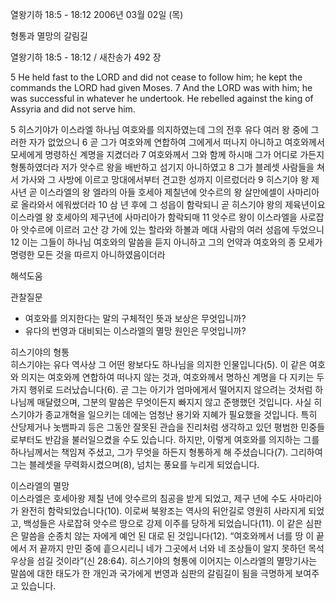 열왕기하 18:5 - 18:12 
2006년 03월 02일 (목)

형통과 멸망의 갈림길



열왕기하 18:5 - 18:12 / 새찬송가 492 장


5  He held fast to the LORD and did not cease to follow him; he kept the commands the LORD had given Moses. 7 And the LORD was with him; he was successful in whatever he undertook. He rebelled against the king of Assyria and did not serve him.

5 히스기야가 이스라엘 하나님 여호와를 의지하였는데 그의 전후 유다 여러 왕 중에 그러한 자가 없었으니 6 곧 그가 여호와께 연합하여 그에게서 떠나지 아니하고 여호와께서 모세에게 명령하신 계명을 지켰더라 7 여호와께서 그와 함께 하시매 그가 어디로 가든지 형통하였더라 저가 앗수르 왕을 배반하고 섬기지 아니하였고 8 그가 블레셋 사람들을 쳐서 가사와 그 사방에 이르고 망대에서부터 견고한 성까지 이르렀더라 9 히스기야 왕 제사년 곧 이스라엘의 왕 엘라의 아들 호세아 제칠년에 앗수르의 왕 살만에셀이 사마리아로 올라와서 에워쌌더라 10 삼 년 후에 그 성읍이 함락되니 곧 히스기야 왕의 제육년이요 이스라엘 왕 호세아의 제구년에 사마리아가 함락되매 11 앗수르 왕이 이스라엘을 사로잡아 앗수르에 이르러 고산 강 가에 있는 할라와 하볼과 메대 사람의 여러 성읍에 두었으니 12 이는 그들이 하나님 여호와의 말씀을 듣지 아니하고 그의 언약과 여호와의 종 모세가 명령한 모든 것을 따르지 아니하였음이더라

해석도움





관찰질문
- 여호와를 의지한다는 말의 구체적인 뜻과 보상은 무엇입니까?
- 유다의 번영과 대비되는 이스라엘의 멸망 원인은 무엇입니까? 



히스기야의 형통  
히스기야는 유다 역사상 그 어떤 왕보다도 하나님을 의지한 인물입니다(5). 이 같은 여호와 의지는 여호와께 연합하여 떠나지 않는 것과, 여호와께서 명하신 계명을 다 지키는 두 가지 행위로 드러났습니다(6). 곧 그는 아기가 엄마에게서 떨어지지 않으려는 것처럼 하나님께 매달렸으며, 그분의 말씀은 무엇이든지 빠지지 않고 준행했던 것입니다. 사실 히스기야가 종교개혁을 일으키는 데에는 엄청난 용기와 지혜가 필요했을 것입니다. 특히 산당제거나 놋뱀파괴 등은 그동안 잘못된 관습을 진리처럼 생각하고 있던 평범한 민중들로부터도 반감을 불러일으켰을 수도 있습니다. 하지만, 이렇게 여호와를 의지하는 그를 하나님께서는 책임져 주셨고, 그가 무엇을 하든지 형통하게 해 주셨습니다(7). 그리하여 그는 블레셋을 무력화시켰으며(8), 넘치는 풍요를 누리게 되었습니다. 

이스라엘의 멸망  
이스라엘은 호세아왕 제칠 년에 앗수르의 침공을 받게 되었고, 제구 년에 수도 사마리아가 완전히 함락되었습니다(10). 이로써 북왕조는 역사의 뒤안길로 영원히 사라지게 되었고, 백성들은 사로잡혀 앗수르 땅으로 강제 이주를 당하게 되었습니다(11). 이 같은 심판은 말씀을 순종치 않는 자에게 예언 된 대로 된 것입니다(12). “여호와께서 너를 땅 이 끝에서 저 끝까지 만민 중에 흩으시리니 네가 그곳에서 너와 네 조상들이 알지 못하던 목석 우상을 섬길 것이라”(신 28:64). 히스기야의 형통에 이어지는 이스라엘의 멸망기사는 말씀에 대한 태도가 한 개인과 국가에게 번영과 심판의 갈림길이 됨을 극명하게 보여주고 있습니다.